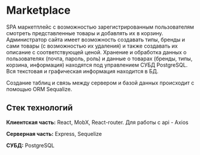 
# Marketplace

SPA маркетплейс с возможностью зарегистрированным пользователям смотреть представленные товары и добавлять их в корзину. Администратор сайта имеет возможность создавать типы, бренды и сами товары (с возможностью их удаления) и также создавать их описание с соответствующей ценой. Хранение и обработка данных о пользователях (почта, пароль, роль) и данные о товарах (бренды, типы, корзина, информация) находятся под управлением СУБД PostgreSQL. Вся текстовая и графическая информация находится в БД.

Создание таблиц и связь между сервером и базой данных происходит с помощью ORM Sequalize.

## Стек технологий

**Клиентская часть:** React, MobX, React-router. Для работы с api - Axios

**Серверная часть:** Express, Sequelize 

**СУБД:** PostgreSQL 


